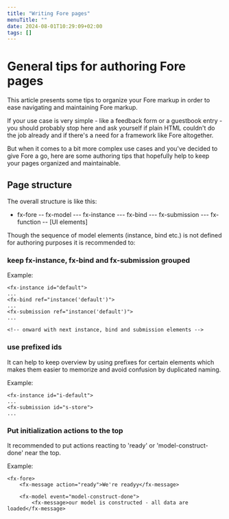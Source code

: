 ```yaml
---
title: "Writing Fore pages"
menuTitle: ""
date: 2024-08-01T10:29:09+02:00
tags: []
---
```


# General tips for authoring Fore pages

This article presents some tips to organize your Fore markup in order to ease navigating
and maintaining Fore markup.

If your use case is very simple - like a feedback form or a guestbook entry - you should probably stop here
and ask yourself if plain HTML couldn't do the job already and if there's a need for a framework like Fore altogether.

But when it comes to a bit more complex use cases and you've decided to give Fore a go, here are some 
authoring tips that hopefully help to keep your pages organized and maintainable.

## Page structure

The overall structure is like this:
- fx-fore
-- fx-model
--- fx-instance
--- fx-bind
--- fx-submission
--- fx-function
-- [UI elements] 

Though the sequence of model elements (instance, bind etc.) is not defined for authoring purposes it is
recommended to:

### keep fx-instance, fx-bind and fx-submission grouped 

Example:
```
<fx-instance id="default">
...
<fx-bind ref="instance('default')">
...
<fx-submission ref="instance('default')">
...

<!-- onward with next instance, bind and submission elements -->
```

### use prefixed ids 

It can help to keep overview by using prefixes for certain elements which makes them easier to memorize
and avoid confusion by duplicated naming.

Example:
```
<fx-instance id="i-default">
...
<fx-submission id="s-store">
...
```

### Put initialization actions to the top

It recommended to put actions reacting to 'ready' or 'model-construct-done' near the top.

Example:
```
<fx-fore>
    <fx-message action="ready">We're readyy</fx-message>
    
    <fx-model event="model-construct-done">
        <fx-message>our model is constructed - all data are loaded</fx-message>
```


